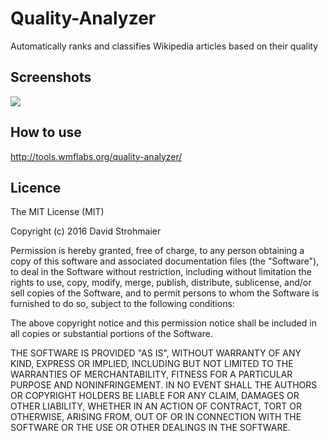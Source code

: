 # Quality-Analyzer
Automatically ranks and classifies Wikipedia articles based on their quality

## Screenshots
![](https://github.com/bethloe/Quality-Analyzer/blob/master/QA-screenshot1.PNG)

## How to use
http://tools.wmflabs.org/quality-analyzer/

## Licence
The MIT License (MIT)

Copyright (c) 2016 David Strohmaier

Permission is hereby granted, free of charge, to any person obtaining a copy
of this software and associated documentation files (the "Software"), to deal
in the Software without restriction, including without limitation the rights
to use, copy, modify, merge, publish, distribute, sublicense, and/or sell
copies of the Software, and to permit persons to whom the Software is
furnished to do so, subject to the following conditions:

The above copyright notice and this permission notice shall be included in all
copies or substantial portions of the Software.

THE SOFTWARE IS PROVIDED "AS IS", WITHOUT WARRANTY OF ANY KIND, EXPRESS OR
IMPLIED, INCLUDING BUT NOT LIMITED TO THE WARRANTIES OF MERCHANTABILITY,
FITNESS FOR A PARTICULAR PURPOSE AND NONINFRINGEMENT. IN NO EVENT SHALL THE
AUTHORS OR COPYRIGHT HOLDERS BE LIABLE FOR ANY CLAIM, DAMAGES OR OTHER
LIABILITY, WHETHER IN AN ACTION OF CONTRACT, TORT OR OTHERWISE, ARISING FROM,
OUT OF OR IN CONNECTION WITH THE SOFTWARE OR THE USE OR OTHER DEALINGS IN THE
SOFTWARE.
